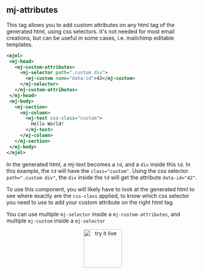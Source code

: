 ## mj-attributes

This tag allows you to add custom attributes on any html tag of the generated html, using css selectors.
It's not needed for most email creations, but can be useful in some cases, i.e. mailchimp editable templates.

 ```xml
<mjml>
  <mj-head>
    <mj-custom-attributes>
      <mj-selector path=".custom div">
        <mj-custom name="data-id">42</mj-custom>
      </mj-selector>
    </mj-custom-attributes>
  </mj-head>
  <mj-body>
    <mj-section>
      <mj-column>
        <mj-text css-class="custom">
          Hello World!
        </mj-text>
      </mj-column>
    </mj-section>
  </mj-body>
</mjml>
 ```

In the generated html, a mj-text becomes a `td`, and a `div` inside this `td`. In this example, the `td` will have the `class="custom"`. Using the css selector `path=".custom div"`, the `div` inside the `td` will get the attribute `data-id="42"`.

To use this component, you will likely have to look at the generated html to see where exactly are the `css-class` applied, to know which css selector you need to use to add your custom attribute on the right html tag.

You can use multiple `mj-selector` inside a `mj-custom-attributes`, and multiple `mj-custom` inside a `mj-selector`
  

<p align="center">
  <a href="https://mjml.io/try-it-live/components/head-custom-attributes">
    <img width="100px" src="https://mjml.io/assets/img/svg/TRYITLIVE.svg" alt="try it live" />
  </a>
</p>
